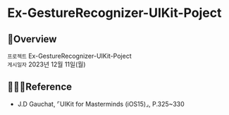 # Ex-GestureRecognizer-UIKit-Poject
## 🍎Overview
`프로젝트` Ex-GestureRecognizer-UIKit-Poject <br>
`게시일자` 2023년 12월 11일(월) <br>
 
## 👩🏻‍💻Reference

* J.D Gauchat, ⌜UIKit for Masterminds (iOS15)⌟, P.325~330


